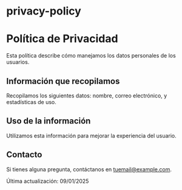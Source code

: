 # privacy-policy

<!DOCTYPE html>
<html lang="es">
<head>
    <meta charset="UTF-8">
    <meta name="viewport" content="width=device-width, initial-scale=1.0">
    <title>Política de Privacidad</title>
</head>
<body>
    <h1>Política de Privacidad</h1>
    <p>Esta política describe cómo manejamos los datos personales de los usuarios.</p>
    <h2>Información que recopilamos</h2>
    <p>Recopilamos los siguientes datos: nombre, correo electrónico, y estadísticas de uso.</p>
    <h2>Uso de la información</h2>
    <p>Utilizamos esta información para mejorar la experiencia del usuario.</p>
    <h2>Contacto</h2>
    <p>Si tienes alguna pregunta, contáctanos en <a href="mailto:tuemail@example.com">tuemail@example.com</a>.</p>
    <p>Última actualización: 09/01/2025</p>
</body>
</html>

